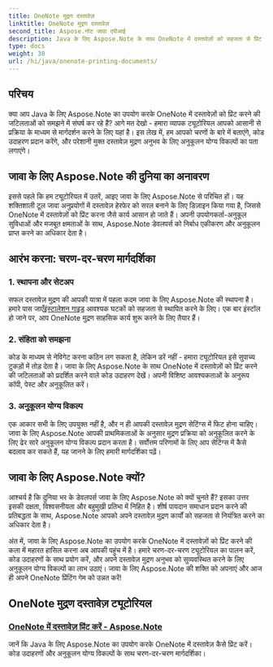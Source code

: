 ```yaml
---
title: OneNote मुद्रण दस्तावेज़
linktitle: OneNote मुद्रण दस्तावेज़
second_title: Aspose.नोट जावा एपीआई
description: Java के लिए Aspose.Note के साथ OneNote में दस्तावेज़ों को सहजता से प्रिंट करें। ये ट्यूटोरियल निर्बाध दस्तावेज़ मुद्रण के लिए चरण-दर-चरण मार्गदर्शन और कोड उदाहरण प्रदान करते हैं।
type: docs
weight: 30
url: /hi/java/onenote-printing-documents/
---
```


## परिचय

क्या आप Java के लिए Aspose.Note का उपयोग करके OneNote में दस्तावेज़ों को प्रिंट करने की जटिलताओं को समझने में संघर्ष कर रहे हैं? आगे मत देखो - हमारा व्यापक ट्यूटोरियल आपको आसानी से प्रक्रिया के माध्यम से मार्गदर्शन करने के लिए यहां है। इस लेख में, हम आपको चरणों के बारे में बताएंगे, कोड उदाहरण प्रदान करेंगे, और परेशानी मुक्त दस्तावेज़ मुद्रण अनुभव के लिए अनुकूलन योग्य विकल्पों का पता लगाएंगे।

## जावा के लिए Aspose.Note की दुनिया का अनावरण

इससे पहले कि हम ट्यूटोरियल में उतरें, आइए जावा के लिए Aspose.Note से परिचित हों। यह शक्तिशाली टूल जावा अनुप्रयोगों में दस्तावेज़ हेरफेर को सरल बनाने के लिए डिज़ाइन किया गया है, जिससे OneNote में दस्तावेज़ों को प्रिंट करना जैसे कार्य आसान हो जाते हैं। अपनी उपयोगकर्ता-अनुकूल सुविधाओं और मजबूत क्षमताओं के साथ, Aspose.Note डेवलपर्स को निर्बाध एकीकरण और अनुकूलन प्राप्त करने का अधिकार देता है।

## आरंभ करना: चरण-दर-चरण मार्गदर्शिका

### 1. स्थापना और सेटअप

 सफल दस्तावेज़ मुद्रण की आपकी यात्रा में पहला कदम जावा के लिए Aspose.Note की स्थापना है। हमारे पास जाएँ[इंस्टालेशन गाइड](https://releases.aspose.com/note/java/) आवश्यक घटकों को सहजता से स्थापित करने के लिए। एक बार इंस्टॉल हो जाने पर, आप OneNote मुद्रण साहसिक कार्य शुरू करने के लिए तैयार हैं।

### 2. संहिता को समझना

कोड के माध्यम से नेविगेट करना कठिन लग सकता है, लेकिन डरें नहीं - हमारा ट्यूटोरियल इसे सुपाच्य टुकड़ों में तोड़ देता है। जावा के लिए Aspose.Note के साथ OneNote में दस्तावेज़ों को प्रिंट करने की जटिलताओं को प्रदर्शित करने वाले कोड उदाहरण देखें। अपनी विशिष्ट आवश्यकताओं के अनुरूप कॉपी, पेस्ट और अनुकूलित करें।

### 3. अनुकूलन योग्य विकल्प

एक आकार सभी के लिए उपयुक्त नहीं है, और न ही आपकी दस्तावेज़ मुद्रण सेटिंग्स में फिट होना चाहिए। जावा के लिए Aspose.Note आपकी प्राथमिकताओं के अनुसार मुद्रण प्रक्रिया को अनुकूलित करने के लिए ढेर सारे अनुकूलन योग्य विकल्प प्रदान करता है। सर्वोत्तम परिणामों के लिए आप सेटिंग्स में कैसे बदलाव कर सकते हैं, यह जानने के लिए हमारी मार्गदर्शिका पढ़ें।

## जावा के लिए Aspose.Note क्यों?

आश्चर्य है कि दुनिया भर के डेवलपर्स जावा के लिए Aspose.Note को क्यों चुनते हैं? इसका उत्तर इसकी दक्षता, विश्वसनीयता और बहुमुखी प्रतिभा में निहित है। शीर्ष पायदान समाधान प्रदान करने की प्रतिबद्धता के साथ, Aspose.Note आपको अपने दस्तावेज़ मुद्रण कार्यों को सहजता से नियंत्रित करने का अधिकार देता है।

अंत में, जावा के लिए Aspose.Note का उपयोग करके OneNote में दस्तावेज़ों को प्रिंट करने की कला में महारत हासिल करना अब आपकी पहुंच में है। हमारे चरण-दर-चरण ट्यूटोरियल का पालन करें, कोड उदाहरणों के साथ प्रयोग करें, और अपने दस्तावेज़ मुद्रण अनुभव को सुव्यवस्थित करने के लिए अनुकूलन योग्य विकल्पों का लाभ उठाएं। जावा के लिए Aspose.Note की शक्ति को अपनाएं और आज ही अपने OneNote प्रिंटिंग गेम को उन्नत करें!
## OneNote मुद्रण दस्तावेज़ ट्यूटोरियल
### [OneNote में दस्तावेज़ प्रिंट करें - Aspose.Note](./print-documents/)
जानें कि Java के लिए Aspose.Note का उपयोग करके OneNote में दस्तावेज़ कैसे प्रिंट करें। कोड उदाहरणों और अनुकूलन योग्य विकल्पों के साथ चरण-दर-चरण मार्गदर्शिका।